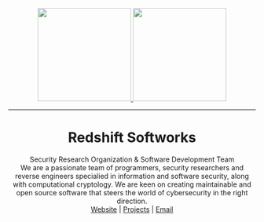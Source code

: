 <!-- Lulzbin, GNAA, Trollface Security and Xe Softworks are licensed. -->
<div align="center">

 <a href="https://redshift.gq#gh-dark-mode-only" target="_blank">
        <img height="190" src="https://drive.lulzb.in/file.php?q=63cc0bb5b25c3.png" />
    </a>
    <a href="https://redshift.gq#gh-light-mode-only" target="_blank">
        <img height="190" src="https://drive.lulzb.in/file.php?q=63cc0b686e997.png#gh-light-mode-only" />
    </a>
    <!-- SEP -->
    <hr>
    <h1> Redshift Softworks </h1>
    Security Research Organization & Software Development Team
    <br>
    We are a passionate team of programmers, security researchers and reverse engineers specialied in information and software security, along with computational cryptology. We are keen on creating maintainable and open source software that steers the world of cybersecurity in the right direction.

<div align=center><a href="https://redshift.gq">Website</a> | <a href="https://redshift.gq/projects">Projects</a> | <a href="mailto:global@redshigt.gq">Email</a> </div>

</div>

